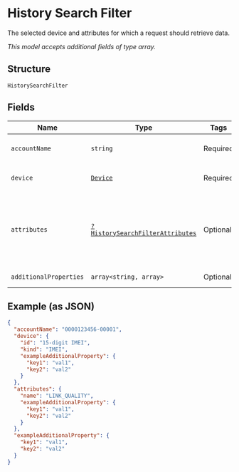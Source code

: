 
# History Search Filter

The selected device and attributes for which a request should retrieve data.

*This model accepts additional fields of type array.*

## Structure

`HistorySearchFilter`

## Fields

| Name | Type | Tags | Description | Getter | Setter |
|  --- | --- | --- | --- | --- | --- |
| `accountName` | `string` | Required | Account name identifier. | getAccountName(): string | setAccountName(string accountName): void |
| `device` | [`Device`](../../doc/models/device.md) | Required | Identifies a particular IoT device. | getDevice(): Device | setDevice(Device device): void |
| `attributes` | [`?HistorySearchFilterAttributes`](../../doc/models/history-search-filter-attributes.md) | Optional | Streaming RF parameters for which you want to retrieve history data. | getAttributes(): ?HistorySearchFilterAttributes | setAttributes(?HistorySearchFilterAttributes attributes): void |
| `additionalProperties` | `array<string, array>` | Optional | - | findAdditionalProperty(string key): array | additionalProperty(string key, array value): void |

## Example (as JSON)

```json
{
  "accountName": "0000123456-00001",
  "device": {
    "id": "15-digit IMEI",
    "kind": "IMEI",
    "exampleAdditionalProperty": {
      "key1": "val1",
      "key2": "val2"
    }
  },
  "attributes": {
    "name": "LINK_QUALITY",
    "exampleAdditionalProperty": {
      "key1": "val1",
      "key2": "val2"
    }
  },
  "exampleAdditionalProperty": {
    "key1": "val1",
    "key2": "val2"
  }
}
```

